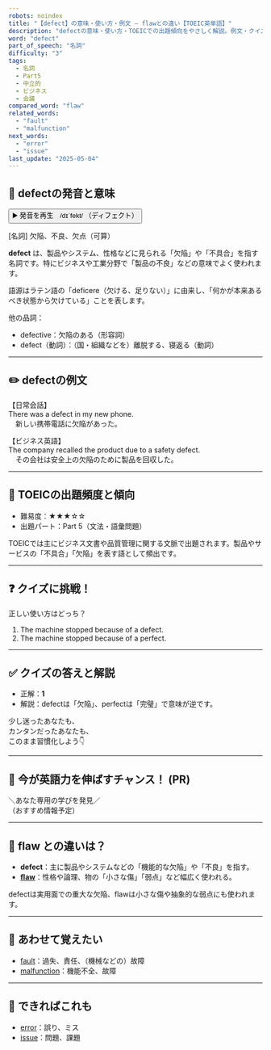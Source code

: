 ```yaml
---
robots: noindex
title: "【defect】の意味・使い方・例文 ― flawとの違い【TOEIC英単語】"
description: "defectの意味・使い方・TOEICでの出題傾向をやさしく解説。例文・クイズ付きでflawとの違いもわかりやすく学べます。"
word: "defect"
part_of_speech: "名詞"
difficulty: "3"
tags:
  - 名詞
  - Part5
  - 中立的
  - ビジネス
  - 会議
compared_word: "flaw"
related_words:
  - "fault"
  - "malfunction"
next_words:
  - "error"
  - "issue"
last_update: "2025-05-04"
---
```


## 🔰 defectの発音と意味

<button class="play-audio" onclick="playTTS('defect')">
  <span class="play-audio-main">
    ▶️ 発音を再生　/dɪˈfekt/
  </span>
  <span class="play-audio-sub">
    （ディフェクト）
  </span>
</button>

[名詞] 欠陥、不良、欠点（可算）

**defect** は、製品やシステム、性格などに見られる「欠陥」や「不具合」を指す名詞です。特にビジネスや工業分野で「製品の不良」などの意味でよく使われます。

語源はラテン語の「deficere（欠ける、足りない）」に由来し、「何かが本来あるべき状態から欠けている」ことを表します。

他の品詞：  
- defective：欠陥のある（形容詞）
- defect（動詞）：（国・組織などを）離脱する、寝返る（動詞）

---

## ✏️ defectの例文

【日常会話】  
There was a defect in my new phone.  
　新しい携帯電話に欠陥があった。

【ビジネス英語】  
The company recalled the product due to a safety defect.  
　その会社は安全上の欠陥のために製品を回収した。

---

## 🎯 TOEICの出題頻度と傾向

- 難易度：★★★☆☆
- 出題パート：Part 5（文法・語彙問題）

TOEICでは主にビジネス文書や品質管理に関する文脈で出題されます。製品やサービスの「不具合」「欠陥」を表す語として頻出です。

---

## ❓ クイズに挑戦！

正しい使い方はどっち？

1. The machine stopped because of a defect.  
2. The machine stopped because of a perfect.

---

## ✅ クイズの答えと解説

- 正解：**1**
- 解説：defectは「欠陥」、perfectは「完璧」で意味が逆です。

少し迷ったあなたも、  
カンタンだったあなたも、  
このまま習慣化しよう👇️

---

## 🚀 今が英語力を伸ばすチャンス！ (PR)

<div class="info-center">
＼あなた専用の学びを発見／<br>  
（おすすめ情報予定）
</div>

---

## 🤔  flaw との違いは？

- **defect**：主に製品やシステムなどの「機能的な欠陥」や「不良」を指す。
- **[flaw](/word/flaw/)**：性格や論理、物の「小さな傷」「弱点」など幅広く使われる。

defectは実用面での重大な欠陥、flawは小さな傷や抽象的な弱点にも使われます。

---

## 🧩 あわせて覚えたい

- [fault](/word/fault/)：過失、責任、（機械などの）故障
- [malfunction](/word/malfunction/)：機能不全、故障

---

## 📖 できればこれも

- [error](/word/error/)：誤り、ミス
- [issue](/word/issue/)：問題、課題

<!-- cvid: aid29_bid22 -->
